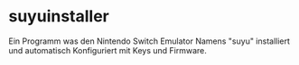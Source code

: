 # suyuinstaller
Ein Programm was den Nintendo Switch Emulator Namens "suyu" installiert und automatisch Konfiguriert mit Keys und Firmware. 

